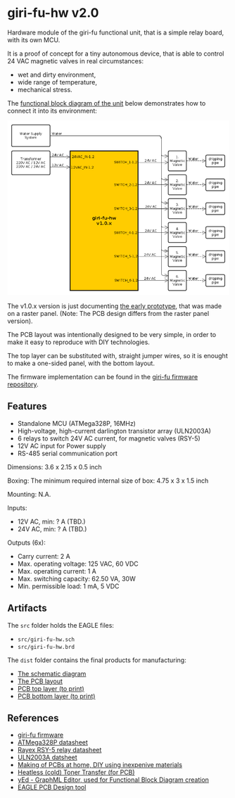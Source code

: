 giri-fu-hw v2.0
===============

Hardware module of the giri-fu functional unit, that is a simple relay board, with its own MCU.

It is a proof of concept for a tiny autonomous device, that is able to control 24 VAC magnetic valves in real circumstances:

- wet and dirty environment,
- wide range of temperature,
- mechanical stress.

The [functional block diagram of the unit](docs/images/giri-fu-hw_fbd.png) below demonstrates how to connect it into its environment:

![functional block diagram of the unit](docs/images/giri-fu-hw_fbd.png?raw=true)

The v1.0.x version is just documenting [the early prototype](docs/images/prototype.jpg?raw=true "giri-fu-hw prototype"),
that was made on a raster panel. (Note: The PCB design differs from the raster panel version).

The PCB layout was intentionally designed to be very simple, in order to make it easy to reproduce with DIY technologies.

The top layer can be substituted with, straight jumper wires, so it is enought to make a one-sided panel, with the bottom layout.

The firmware implementation can be found in the [giri-fu firmware repository](https://github.com/tombenke/giri-fu).


## Features

- Standalone MCU (ATMega328P, 16MHz)
- High-voltage, high-current darlington transistor array (ULN2003A)
- 6 relays to switch 24V AC current, for magnetic valves (RSY-5)
- 12V AC input for Power supply
- RS-485 serial communication port

Dimensions: 3.6 x 2.15 x 0.5 inch

Boxing: The minimum required internal size of box: 4.75 x 3 x 1.5 inch

Mounting: N.A.

Inputs:

- 12V AC, min: ? A (TBD.)
- 24V AC, min: ? A (TBD.)

Outputs (6x):

- Carry current: 2 A
- Max. operating voltage: 125 VAC, 60 VDC
- Max. operating current: 1 A
- Max. switching capacity: 62.50 VA, 30W
- Min. permissible load: 1 mA, 5 VDC


## Artifacts

The `src` folder holds the EAGLE files:

- `src/giri-fu-hw.sch`
- `src/giri-fu-hw.brd`

The `dist` folder contains the final products for manufacturing:

- [The schematic diagram](dist/giri-fu-hw_sch.pdf)
- [The PCB layout](dist/giri-fu-hw_brd.pdf)
- [PCB top layer (to print)](dist/giri-fu-hw_top.pdf)
- [PCB bottom layer (to print)](dist/giri-fu-hw_bottom.pdf)


## References

- [giri-fu firmware](https://github.com/tombenke/giri-fu)
- [ATMega328P datasheet](http://www.atmel.com/Images/Atmel-42735-8-bit-AVR-Microcontroller-ATmega328-328P_datasheet.pdf)
- [Rayex RSY-5 relay datasheet](docs/datasheets/RSY-5G5V1K5V1_EN.pdf)
- [ULN2003A datsheet](https://www.sparkfun.com/datasheets/IC/ULN2003A.pdf)
- [Making of PCBs at home, DIY using inexpenive materials](https://www.youtube.com/watch?v=mv7Y0A9YeUc)
- [Heatless (cold) Toner Transfer (for PCB)](https://www.youtube.com/watch?v=HBIxvwZ_0og)
- [yEd - GraphML Editor, used for Functional Block Diagram creation](http://www.yworks.com/products/yed)
- [EAGLE PCB Design tool](https://cadsoft.io/)

